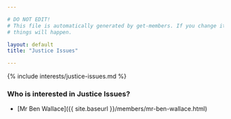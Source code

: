 ```yaml
---

# DO NOT EDIT!
# This file is automatically generated by get-members. If you change it, bad
# things will happen.

layout: default
title: "Justice Issues"

---
```


{% include interests/justice-issues.md %}

### Who is interested in Justice Issues?


* [Mr Ben Wallace]({{ site.baseurl }}/members/mr-ben-wallace.html)
